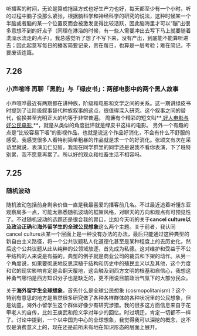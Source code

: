 听播客的时间，无论是算成拖延方式也好生产力也好，每天都至少有一个小时。听的过程中脑子没那么紧张，根据脑科学和神经科学的研究的说法，这种时候某一个半脑或者脑的某一个位置反而会被激发变得比较活跃，因此脑海里才可以“蹦”出很多意想不到的好点子（同理在淋浴的时候，有一些人需要冲出去写下马上就要随着洗澡水流走的点子）。我总感觉听了想了不写下来，没有产出，到底能不能算听进去；因此起意写每日的播客简要记录，贵在每日，也算是一层考验；难在简记，不要废话连篇。

## 7.26

### 小声喧哗 再聊「黑豹」与「绿皮书」：两部电影中的两个黑人故事

小声喧哗最近有两期都在讲种族，阶级和电影和文学之间的关系。这一期讲绿皮书时提到了让阶级叙事替代种族叙事的这点，很值得深入研究。这个叙事之间的替代，偷换甚至光明正大的约等于非常普遍。 周濂有个精彩的短文叫**[ 好人电影与好公民电影 ](http://m.aisixiang.com/data/37882.html)**，就是从类似的角度批评就是绿皮书这样的电影。 另外一个有趣的点是“比较容易下咽”的影视作品，也就是说这个作品好消化，不会有什么不舒服的感受。我感觉很多人看特别简单粗暴的作品就是求一个的好消化。张颂文有次在采访里就说，表演见仁见智，我现在同学群里的同学还是说我不看你表演，下了班特别累，我不愿意再累了。所以好的观众和社畜生活不相容吗。

## 7.25

### 随机波动

随机波动包括前身剩余价值一直是我最喜爱的播客前几名。不过最近追着听懂东亚观察局多一点，可能太熟悉随机波动的框架风格，对聊天的方向和观点有可预见性了。不过随机波动的选题还是很合我的胃口，比如今天听的关于**cancel culture以及政治正确**和**海外留学生的全球公民想象**这么两个主题。关于前者，我认同cancel culture从某一个层面上是一种没有办法的办法，最后只能通过这种典型的新自由主义路径，将一个公共议题私人化道德化甚至是某种程度上的去历史化，然后这个公共议题从此从纯粹的公领域放逐，首先成为私德。这对维护和受益于不公平结构的人来说是有益的，典型的例子就是商业公司的裁员和下架的动作。从另一个角度说，如果要彻底地反思深植于结构和历史中的殖民主义以及其他，这个力度和它的现实影响肯定是会翻天覆地，这会触及到西方文明的根基和自信心，我想这种勇气哪怕是西方知识分子也是缺乏的，更不用说目前政治气氛下的大部分民众。

关于**海外留学生全球想象**，首先什么是全球公民想象 (cosmopolitanism)？这个特别有意思的地方是虽然很多研究做了各种各样群体的各种状况里的公民想象，但是幼童，海外小留学生这个群体好像少有研究涉猎。我的很多这方面信息来自于花甲老人的自传，比如王庚武和段义孚对年少的回忆。时过境迁，肯定一切都不一样了。讨论中提到，一个以中国为中心的全球想象，我觉得我可以深挖的概念，这不仅是消费意义上的，现在还是前所未有地在知识形态的层面上展开。
